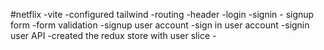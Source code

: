 #netflix
    -vite
    -configured tailwind
    -routing
    -header
    -login
    -signin 
    - signup form
    -form validation
    -signup user account
    -sign in user account
    -signin user API
    -created  the redux store with user slice
    -